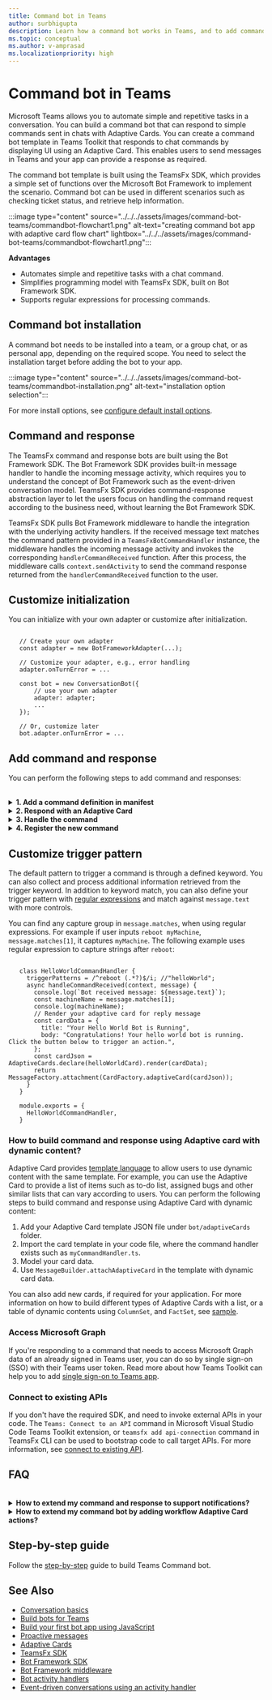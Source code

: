 ```yaml
---
title: Command bot in Teams
author: surbhigupta
description: Learn how a command bot works in Teams, and to add command and responses.
ms.topic: conceptual
ms.author: v-amprasad
ms.localizationpriority: high
---
```


# Command bot in Teams

Microsoft Teams allows you to automate simple and repetitive tasks in a conversation. You can build a command bot that can respond to simple commands sent in chats with Adaptive Cards. You can create a command bot template in Teams Toolkit that responds to chat commands by displaying UI using an Adaptive Card. This enables users to send messages in Teams and your app can provide a response as required.

The command bot template is built using the TeamsFx SDK, which provides a simple set of functions over the Microsoft Bot Framework to implement the scenario. Command bot can be used in different scenarios such as checking ticket status, and retrieve help information.

:::image type="content" source="../../../assets/images/command-bot-teams/commandbot-flowchart1.png" alt-text="creating command bot app with adaptive card flow chart" lightbox="../../../assets/images/command-bot-teams/commandbot-flowchart1.png":::

**Advantages**

* Automates simple and repetitive tasks with a chat command.
* Simplifies programming model with TeamsFx SDK, built on Bot Framework SDK.
* Supports regular expressions for processing commands.

## Command bot installation

A command bot needs to be installed into a team, or a group chat, or as personal app, depending on the required scope. You need to select the installation target before adding the bot to your app.

:::image type="content" source="../../../assets/images/command-bot-teams/commandbot-installation.png" alt-text="installation option selection":::

For more install options, see [configure default install options](../../../concepts/deploy-and-publish/apps-publish-overview.md#configure-default-install-options).

## Command and response

The TeamsFx command and response bots are built using the Bot Framework SDK. The Bot Framework SDK provides built-in message handler to handle the incoming message activity, which requires you to understand the concept of Bot Framework such as the event-driven conversation model. TeamsFx SDK provides command-response abstraction layer to let the users focus on handling the command request according to the business need, without learning the Bot Framework SDK.

TeamsFx SDK pulls Bot Framework middleware to handle the integration with the underlying activity handlers. If the received message text matches the command pattern provided in a `TeamsFxBotCommandHandler` instance, the middleware handles the incoming message activity and invokes the corresponding `handlerCommandReceived` function. After this process, the middleware calls `context.sendActivity` to send the command response returned from the `handlerCommandReceived` function to the user.

## Customize initialization

You can initialize with your own adapter or customize after initialization.

```js(ts)

   // Create your own adapter
   const adapter = new BotFrameworkAdapter(...);

   // Customize your adapter, e.g., error handling
   adapter.onTurnError = ...

   const bot = new ConversationBot({
       // use your own adapter
       adapter: adapter;
       ...
   });

   // Or, customize later
   bot.adapter.onTurnError = ...

```

## Add command and response

You can perform the following steps to add command and responses:

<br>

<details>

<summary><b>1. Add a command definition in manifest</b></summary>

You can edit the manifest template file `templates\appPackage\manifest.template.json` to include the `doSomething` command with its title and description in the `commands` array:

```JSON
    "commandLists": [
      {
        "commands": [
            {
                "title": "helloWorld",
                "description": "A helloworld command to send a welcome message"
            },
            {
                "title": "doSomething",
                "description": "A sample do something command"
            }
        ]
      }
    ]
```

<br>
</details>

<details>

<summary><b>2. Respond with an Adaptive Card</b></summary>

You can define your card in its JSON format to respond with an Adaptive Card. Following is a code sample to create a new file `src/adaptiveCards/doSomethingCommandResponse.json`:

  ```JSON
      {
             "type": "AdaptiveCard",    
             "body": [
                 {
                     "type": "TextBlock",
                     "size": "Medium",
                     "weight": "Bolder",
                     "text": "Your doSomething Command is added!"
                 },
           {
                     "type": "TextBlock",
                     "text": "Congratulations! Your hello world bot now includes a new DoSomething Command",
                     "wrap": true
           }
        ],
        "$schema": "http://adaptivecards.io/schemas/adaptive-card.json",
        "version": "1.4"
      }
  ```

Respond with plain text, or with an Adaptive Card. You can use the [Adaptive Card Designer](https://adaptivecards.io/designer/) to help visually design your Adaptive Card UI. How to send an Adaptive card with dynamic data, see this [section](#how-to-build-command-and-response-using-adaptive-card-with-dynamic-content).

<br>

</details>

<details>

<summary><b>3. Handle the command</b></summary>

TeamsFx SDK provides a convenient class `TeamsFxBotCommandHandler`, to handle when a command is triggered from Teams conversation message. Create a new file, `bot/src/doSomethingCommandHandler.ts`:

   ```TypeScript
         import { Activity, CardFactory, MessageFactory, TurnContext } from "botbuilder";
         import { CommandMessage, TeamsFxBotCommandHandler, TriggerPatterns, MessageBuilder, } from "@microsoft/teamsfx";
         import doSomethingCard  from "./adaptiveCards/doSomethingCommandResponse.json";
         import { AdaptiveCards } from "@microsoft/adaptivecards-tools";
         import { CardData } from "./cardModels";

         export class DoSomethingCommandHandler implements TeamsFxBotCommandHandler {
            triggerPatterns: TriggerPatterns = "doSomething";

            async handleCommandReceived(
               context: TurnContext,
               message: CommandMessage
            ): Promise<string | Partial<Activity>> {
               // verify the command arguments which are received from the client if needed.
               console.log(`Bot received message: ${message.text}`);

               const cardData: CardData = {
                  title: "doSomething command is added",
                  body: "Congratulations! You have responded to doSomething command",
               };

               const cardJson = AdaptiveCards.declare(doSomethingCard).render(cardData);
               return MessageFactory.attachment(CardFactory.adaptiveCard(cardJson));
         }    
      }

   ```

You can customize the command, including calling an API, processing data, or any other command    .

<br>

</details>

<details>

<summary><b>4. Register the new command</b></summary>

Each new command needs to be configured in the `ConversationBot`, which initiates the conversational flow of the command bot template. In the `bot/src/internal/initialize.ts` file, update the commands array of the command property:

```TypeScript
      import { HelloWorldCommandHandler } from "../helloworldCommandHandler";
      import { DoSomethingCommandHandler } from "../doSomethingCommandHandler";
      import { ConversationBot } from "@microsoft/teamsfx";

      const commandBot = new ConversationBot({
          //...
          command: {
              enabled: true,
              commands: [ 
                  new HelloWorldCommandHandler(), 
                  new DoSomethingCommandHandler() ],
      },
   });
```

By completing the steps of adding a new command and response into your bot app, you can press F5 to debug locally with the command-response bot. Otherwise you can provision and deploy commands to deploy the change to Azure.
<br>

</details>

## Customize trigger pattern

The default pattern to trigger a command is through a defined keyword. You can also collect and process additional information retrieved from the trigger keyword. In addition to keyword match, you can also define your trigger pattern with [regular expressions](https://regex101.com/) and match against `message.text` with more controls.

You can find any capture group in `message.matches`, when using regular expressions. For example if user inputs `reboot myMachine`, `message.matches[1]`, it captures `myMachine`. The following example uses regular expression to capture strings after `reboot`:

```

   class HelloWorldCommandHandler {
     triggerPatterns = /^reboot (.*?)$/i; //"helloWorld";
     async handleCommandReceived(context, message) {
       console.log(`Bot received message: ${message.text}`);
       const machineName = message.matches[1];
       console.log(machineName);
       // Render your adaptive card for reply message
       const cardData = {
         title: "Your Hello World Bot is Running",
         body: "Congratulations! Your hello world bot is running. Click the button below to trigger an action.",
       };
       const cardJson = AdaptiveCards.declare(helloWorldCard).render(cardData);
       return MessageFactory.attachment(CardFactory.adaptiveCard(cardJson));
     }
   }

   module.exports = {
     HelloWorldCommandHandler,
   }

```

### How to build command and response using Adaptive card with dynamic content?

Adaptive Card provides [template language](/adaptive-cards/templating/) to allow users to use dynamic content with the same template. For example, you can use the Adaptive Card to provide a list of items such as to-do list, assigned bugs and other similar lists that can vary according to users. You can perform the following steps to build command and response using Adaptive Card with dynamic content:

1. Add your Adaptive Card template JSON file under `bot/adaptiveCards` folder.
1. Import the card template in your code file, where the command handler exists such as `myCommandHandler.ts`.
1. Model your card data.
1. Use `MessageBuilder.attachAdaptiveCard` in the template with dynamic card data.

You can also add new cards, if required for your application. For more information on how to build different types of Adaptive Cards with a list, or a table of dynamic contents using `ColumnSet`, and `FactSet`, see [sample](https://github.com/OfficeDev/TeamsFx-Samples/tree/ga/adaptive-card-notification).

### Access Microsoft Graph

If you're responding to a command that needs to access Microsoft Graph data of an already signed in Teams user, you can do so by single sign-on (SSO) with their Teams user token. Read more about how Teams Toolkit can help you to add [single sign-on to Teams app](../../../toolkit/add-single-sign-on.md).

### Connect to existing APIs

If you don't have the required SDK, and need to invoke external APIs in your code. The `Teams: Connect to an API` command in Microsoft Visual Studio Code Teams Toolkit extension, or `teamsfx add api-connection` command in TeamsFx CLI can be used to bootstrap code to call target APIs. For more information, see [connect to existing API](../../../toolkit/add-API-connection.md).

## FAQ

<br>

<details>

<summary><b>How to extend my command and response to support notifications?</b></summary>

If you need to extend your command and response to support notifications, you can add Adaptive Cards to respond to external events. Follow the steps to customize notifications [Placeholder for customize notification steps in the notification bot in Teams doc].

<br>

</details>

<details>

<summary><b>How to extend my command bot by adding workflow Adaptive Card actions?</b></summary>

For more information on how to add workflow bot Adaptive Card actions to command bot, see the steps to[add card actions](workflow-bot-in-teams.md#add-card-actions).

<br>

</details>

## Step-by-step guide

Follow the [step-by-step](../../../sbs-gs-commandbot.yml) guide to build Teams Command bot.

## See Also

* [Conversation basics](conversation-basics.md)
* [Build bots for Teams](../../what-are-bots.md)
* [Build your first bot app using JavaScript](../../../sbs-gs-bot.yml)
* [Proactive messages](send-proactive-messages.md)
* [Adaptive Cards](../../../task-modules-and-cards/cards/cards-reference.md#adaptive-card)
* [TeamsFx SDK](../../../toolkit/TeamsFx-SDK.md)
* [Bot Framework SDK](/azure/bot-service/bot-builder-basics)
* [Bot Framework middleware](/azure/bot-service/bot-builder-concept-middleware)
* [Bot activity handlers](../../bot-basics.md)
* [Event-driven conversations using an activity handler](/microsoftteams/platform/bots/bot-basics?branch=pr-en-us-7494&tabs=csharp#teams-activity-handlers)
